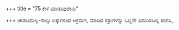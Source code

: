+++
title = "75 ಕೇಳಿ ಮಾಡುವುದೇನು"

+++
ಚೌಪಟಮಲ್ಲ-ನಾಲ್ಕು ದಿಕ್ಕುಗಳಿಂದ ಆಕ್ರಮಣ, ಮಾಡಿದ ಶತ್ರುಗಳನ್ನು ಒಬ್ಬನೇ ಎದುರಿಸಬಲ್ಲ ಸಾಹಸಿ,